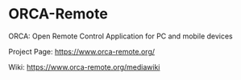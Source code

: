 ORCA-Remote
===========

ORCA: Open  Remote Control Application for PC and mobile devices

Project Page:
https://www.orca-remote.org/

Wiki: 
https://www.orca-remote.org/mediawiki


